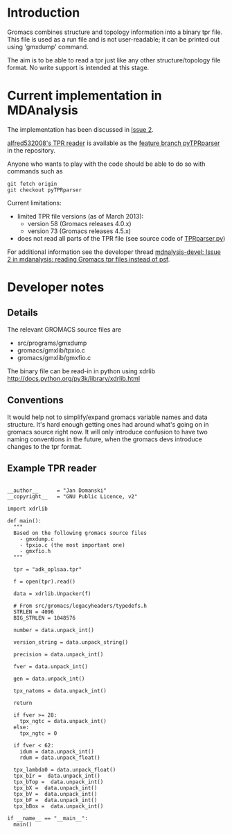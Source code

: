 # Introduction #

Gromacs combines structure and topology information into a binary tpr file. This file is used as a run file and is not user-readable; it can be printed out using 'gmxdump' command.

The aim is to be able to read a tpr just like any other structure/topology file format. No write support is intended at this stage.

# Current implementation in MDAnalysis #
The implementation has been discussed in [Issue 2](https://code.google.com/p/mdanalysis/issues/detail?id=2).

[alfred532008's TPR reader](https://code.google.com/r/alfred532008-mdanalysis-tprreader/source/list?name=tprparser) is available as the [feature branch pyTPRparser](https://code.google.com/p/mdanalysis/source/browse/package?name=pyTPRparser) in the repository.

Anyone who wants to play with the code should be able to do so with commands such as
```
git fetch origin
git checkout pyTPRparser
```
Current limitations:
  * limited TPR file versions (as of March 2013):
    * version 58 (Gromacs releases 4.0.x)
    * version 73 (Gromacs releases 4.5.x)
  * does not read all parts of the TPR file (see source code of [TPRparser.py](https://code.google.com/p/mdanalysis/source/browse/package/MDAnalysis/topology/TPRParser.py?name=pyTPRparser))

For additional information see the developer thread [mdnalysis-devel: Issue 2 in mdanalysis: reading Gromacs tpr files instead of psf](https://groups.google.com/d/topic/mdnalysis-devel/nMwUjAZR-iQ/discussion).


# Developer notes #
## Details ##

The relevant GROMACS source files are
- src/programs/gmxdump
- gromacs/gmxlib/tpxio.c
- gromacs/gmxlib/gmxfio.c

The binary file can be read-in in python using xdrlib http://docs.python.org/py3k/library/xdrlib.html

## Conventions ##

It would help not to simplify/expand gromacs variable names and data structure. It's hard enough getting ones had around what's going on in gromacs source right now. It will only introduce confusion to have two naming conventions in the future, when the gromacs devs introduce changes to the tpr format.

## Example TPR reader ##
```

__author__      = "Jan Domanski"
__copyright__   = "GNU Public Licence, v2"

import xdrlib

def main():
  """
  Based on the following gromacs source files
    - gmxdump.c
    - tpxio.c (the most important one)
    - gmxfio.h
  """

  tpr = "adk_oplsaa.tpr"

  f = open(tpr).read() 

  data = xdrlib.Unpacker(f) 

  # From src/gromacs/legacyheaders/typedefs.h
  STRLEN = 4096
  BIG_STRLEN = 1048576

  number = data.unpack_int()

  version_string = data.unpack_string()

  precision = data.unpack_int()

  fver = data.unpack_int()

  gen = data.unpack_int()

  tpx_natoms = data.unpack_int()

  return

  if fver >= 28:
    tpx_ngtc = data.unpack_int()
  else:
    tpx_ngtc = 0 
    
  if fver < 62:
    idum = data.unpack_int()
    rdum = data.unpack_float()
    
  tpx_lambda0 = data.unpack_float()
  tpx_bIr =  data.unpack_int()
  tpx_bTop =  data.unpack_int()
  tpx_bX =  data.unpack_int()
  tpx_bV =  data.unpack_int()
  tpx_bF =  data.unpack_int()  
  tpx_bBox =  data.unpack_int()    
  
if __name__ == "__main__":
  main()
```